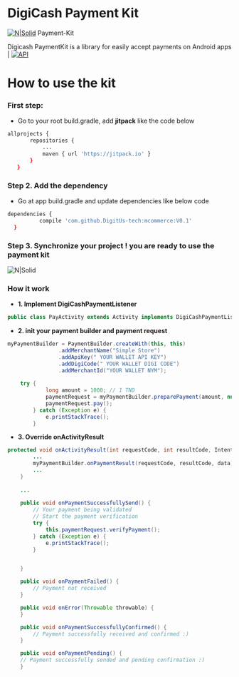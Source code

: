 # DigiCash Payment Kit

[![N|Solid](http://www.digicash.tn/images/logo_digicash.png)](http://digitus.tech/) Payment-Kit

Digicash PaymentKit is a library for easily accept payments on Android apps | [![API](https://img.shields.io/badge/API-16%2B-brightgreen.svg?style=flat)](https://android-arsenal.com/api?level=16)

# How to use the kit
### First step:
  - Go to your root build.gradle, add **jitpack** like the code below
 ```sh
allprojects {
		repositories {
			...
			maven { url 'https://jitpack.io' }
		}
	}
```
### Step 2. Add the dependency
  - Go at app build.gradle and update dependencies like below code
  ```sh
  dependencies {
	        compile 'com.github.DigitUs-tech:mcommerce:V0.1'
	}
  ```
 ### Step 3. Synchronize your project ! you are ready to use the payment kit
![N|Solid](https://camo.githubusercontent.com/ac1d3d96180c0b84cb7e8c8407c02511f4067b38/68747470733a2f2f7472617669732d63692e6f72672f677265656e726f626f742f4576656e744275732e7376673f6272616e63683d6d6173746572)

### How it work

- **1. Implement DigiCashPaymentListener**
```java
public class PayActivity extends Activity implements DigiCashPaymentListener
```
- **2. init your payment builder and payment request**
```java
myPaymentBuilder = PaymentBuilder.createWith(this, this)
                .addMerchantName("Simple Store")
                .addApiKey(" YOUR WALLET API KEY")
                .addDigiCode(" YOUR WALLET DIGI CODE")
                .addMerchantId("YOUR WALLET NYM"); 
                
    try {
            long amount = 1000; // 1 TND
            paymentRequest = myPaymentBuilder.preparePayment(amount, null);
            paymentRequest.pay();
        } catch (Exception e) {
            e.printStackTrace();
        }
```
- **3. Override onActivityResult**
```java
protected void onActivityResult(int requestCode, int resultCode, Intent data) {
        ...
        myPaymentBuilder.onPaymentResult(requestCode, resultCode, data);
        ...
    }
    
    ...
    
    public void onPaymentSuccessfullySend() {
        // Your payment being validated
        // Start the payment verification
        try {
            this.paymentRequest.verifyPayment();
        } catch (Exception e) {
            e.printStackTrace();
        }


    }

    public void onPaymentFailed() {
        // Payment not received
    }

    public void onError(Throwable throwable) {
    }

    public void onPaymentSuccessfullyConfirmed() {
        // Payment successfully received and confirmed :)
    }

    public void onPaymentPending() {
    // Payment successfully sended and pending confirmation :)
    }
```
